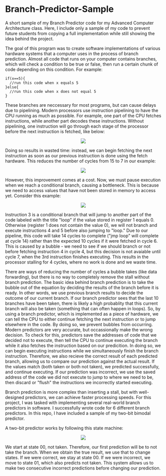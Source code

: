 # Branch-Predictor-Sample
A short sample of my Branch Predictor code for my Advanced Computer Architecture class. Here, I include only a sample of my code to prevent future students from copying a full implementation while still showing the idea behind the project. 

The goal of this program was to create software implementations of various hardware systems that a computer uses in the process of branch prediction. Almost all code that runs on your computer contains branches, which will check a condition to be true or false, then run a certain chunk of code depending on this condition. For example:

    if(x==5){
      //run this code when x equals 5
    }else{
      //run this code when x does not equal 5
    }

These branches are neccessary for most programs, but can cause delays due to pipelining. Modern processors use instruction pipelining to have the CPU running as much as possible. For example, one part of the CPU fetches instructions, while another part decodes these instructions. Without pipelining, one instruction will go through each stage of the processor before the next instruction is fetched, like below:

<p align="center">
  <img src="http://simplecore-ger.intel.com/techdecoded/wp-content/uploads/sites/11/figure-1-5.png">
</p>


Doing so results in wasted time: instead, we can begin fetching the next instruction as soon as our previous instruction is done using the fetch hardware. This reduces the number of cycles from 15 to 7 in our example:

<p align="center">
  <img src="http://simplecore-ger.intel.com/techdecoded/wp-content/uploads/sites/11/figure-2-3.png">
</p>

However, this improvement comes at a cost. Now, we must pause execution when we reach a conditional branch, causing a bottleneck. This is because we need to access values that have not been stored in memory to access yet. Consider this example:

<p align="center">
  <img src="https://image.slidesharecdn.com/bp-presentation-160623083606/95/comp-architecture-branch-prediction-13-638.jpg?cb=1487938494">
</p>

Instruction 3 is a conditional branch that will jump to another part of the code labeled with the title "loop" if the value stored in register 1 equals 0. Otherwise (register 1 does not contain the value 0), we will not branch and execute instructions 4 and 5 before also jumping to "loop." Due to our pipeline, this code will take 14 cycles to complete ("jmp loop" will complete at cycle 14) rather than the expected 10 cycles if it were fetched in cycle 6. This is caused by a bubble - we need to see if we should branch or not before fetching instruction 4 in cycle 4, but this decision is not avaiable until cycle 7, when the 3rd instruction finishes executing. This results in the processor stalling for 4 cycles, where no work is done and we waste time. 

There are ways of reducing the number of cycles a bubble takes (like data forwarding), but there is no way to completely remove the stall without branch prediction. The basic idea behind branch prediction is to take the bubble out of the equation by deciding the results of the branch before it is ready. In other words, we use previous branch results to decide the outcome of our current branch. If our branch predictor sees that the last 10 branches have been taken, there is likely a high probablity that this current branch will also be taken (something that can often happen in loops). So, by using a branch predictor, which is implemented as a piece of hardware, we can tell the CPU to either continue fetching the next instruction or to jump elsewhere in the code. By doing so, we prevent bubbles from occurring. Modern predictors are very accurate, but occassionally make the wrong decision. To check for this, predictors save the addresses of code that we decided not to execute, then tell the CPU to continue executing the branch while it also fetches the instruction based on our predicition. In doing so, we can begin executing instructions while we simultaneously finish the branch instruction. Therefore, we also recieve the correct result of each predicted branch, allowing us to compare our prediction against the actual result. If the values match (both taken or both not taken), we predicted successfully, and continue executing. If our prediction was incorrect, we use the saved address of the code we did not execute to jump to where we need to be, then discard or "flush" the instructions we incorrectly started executing. 

Branch prediction is more complex than inserting a stall, but with well-designed predictors, we can achieve faster processing speeds. For this project, I was tasked with implementing several real-world branch predictors in software. I successfully wrote code for 6 different branch predictors. In this repo, I have included a sample of my two-bit bimodal predictor. 

A two-bit predictor works by following this state machine:

<p align="center">
  <img src="https://user.eng.umd.edu/~yavuz/enee446/images-446/2-bitbranchpredictor.gif">
</p>

We start at state 00, not taken. Therefore, our first prediction will be to not take the branch. When we obtain the true result, we use that to change states. If we were correct, we stay at state 00. If we were incorrect, we move to state 01, which also predicts not taken. This system allows us to make two consecutive incorrect predictions before changing our prediction. 
